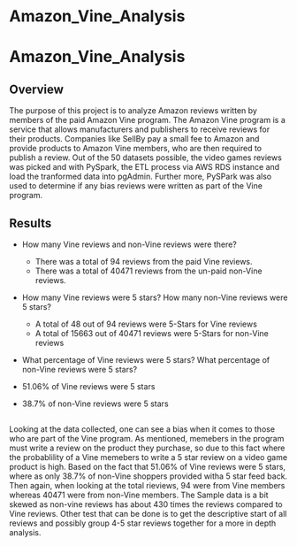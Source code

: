 # Amazon_Vine_Analysis
# Amazon_Vine_Analysis

## Overview
The purpose of this project is to analyze Amazon reviews written by members of the paid Amazon Vine program. The Amazon Vine program is a service that allows manufacturers and publishers to receive reviews for their products. Companies like SellBy pay a small fee to Amazon and provide products to Amazon Vine members, who are then required to publish a review. Out of the 50 datasets possible, the video games reviews was picked and with PySpark, the ETL process via AWS RDS instance and load the tranformed data into pgAdmin. Further more, PySPark was also used to determine if any bias reviews were written as part of the Vine program.

## Results

  - How many Vine reviews and non-Vine reviews were there?
    - There was a total of 94 reviews from the paid Vine reviews.
    - There was a total of 40471 reviews from the un-paid non-Vine reviews.
    
  - How many Vine reviews were 5 stars? How many non-Vine reviews were 5 stars?
    - A total of 48 out of 94 reviews were 5-Stars for Vine reviews
    - A total of 15663 out of 40471 reviews were 5-Stars for non-Vine reviews
    
  - What percentage of Vine reviews were 5 stars? What percentage of non-Vine reviews were 5 stars?
  - 51.06% of Vine reviews were 5 stars
  - 38.7% of non-Vine reviews were 5 stars
  
 ## 
Looking at the data collected, one can see a bias when it comes to those who are part of the Vine program. As mentioned, memebers in the program must write a review on the product they purchase, so due to this fact where the probablility of a Vine memebers to write a 5 star review on a video game product is high. Based on the fact that 51.06% of Vine reviews were 5 stars, where as only 38.7% of non-Vine shoppers provided witha 5 star feed back. Then again, when looking at the total rieviews, 94 were from Vine members whereas 40471 were from non-Vine members. The Sample data is a bit skewed as non-vine reviews has about 430 times the reviews compared to Vine reviews. Other test that can be done is to get the descriptive start of all reviews and possibly group 4-5 star reviews together for a more in depth analysis.

